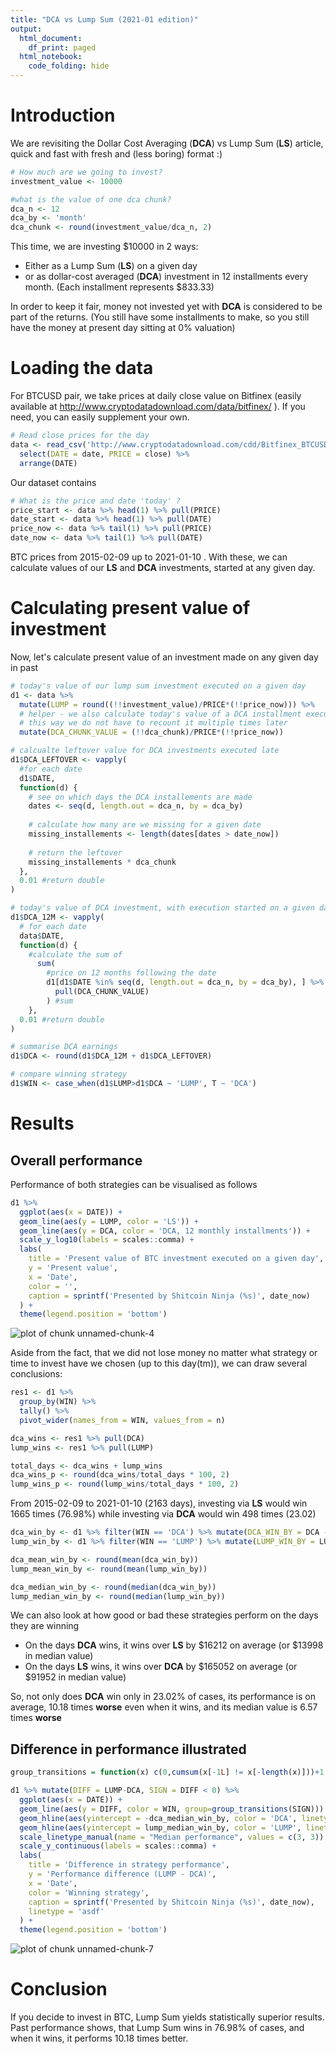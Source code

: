 ```yaml
---
title: "DCA vs Lump Sum (2021-01 edition)"
output:
  html_document:
    df_print: paged
  html_notebook:
    code_folding: hide
---
```




# Introduction

We are revisiting the Dollar Cost Averaging (**DCA**) vs Lump Sum (**LS**) article, quick and fast with fresh and (less boring) format :)


```r
# How much are we going to invest?
investment_value <- 10000

#what is the value of one dca chunk?
dca_n <- 12
dca_by <- 'month'
dca_chunk <- round(investment_value/dca_n, 2)
```

This time, we are investing $10000 in 2 ways:

* Either as a Lump Sum (**LS**) on a given day
* or as dollar-cost averaged (**DCA**) investment in 12 installments every month. (Each installment represents $833.33)

In order to keep it fair, money not invested yet with **DCA** is considered to be part of the returns. (You still have some installments to make, so you still have the money at present day sitting at 0% valuation) 

# Loading the data
For BTCUSD pair, we take prices at daily close value on Bitfinex (easily available at http://www.cryptodatadownload.com/data/bitfinex/ ). If you need, you can easily supplement your own.


```r
# Read close prices for the day
data <- read_csv('http://www.cryptodatadownload.com/cdd/Bitfinex_BTCUSD_d.csv', skip = 1) %>% 
  select(DATE = date, PRICE = close) %>% 
  arrange(DATE)
```

Our dataset contains


```r
# What is the price and date 'today' ?
price_start <- data %>% head(1) %>% pull(PRICE)
date_start <- data %>% head(1) %>% pull(DATE)
price_now <- data %>% tail(1) %>% pull(PRICE)
date_now <- data %>% tail(1) %>% pull(DATE)
```

BTC prices from 2015-02-09 up to 2021-01-10 . With these, we can calculate values of our **LS** and **DCA** investments, started at any given day.

# Calculating present value of investment

Now, let's calculate present value of an investment made on any given day in past


```r
# today's value of our lump sum investment executed on a given day
d1 <- data %>% 
  mutate(LUMP = round((!!investment_value)/PRICE*(!!price_now))) %>%
  # helper - we also calculate today's value of a DCA installment executed on this day
  # this way we do not have to recount it multiple times later
  mutate(DCA_CHUNK_VALUE = (!!dca_chunk)/PRICE*(!!price_now))

# calcualte leftover value for DCA investments executed late
d1$DCA_LEFTOVER <- vapply(
  #for each date
  d1$DATE,
  function(d) {
    # see on which days the DCA installements are made
    dates <- seq(d, length.out = dca_n, by = dca_by)
    
    # calculate how many are we missing for a given date
    missing_installements <- length(dates[dates > date_now])
    
    # return the leftover
    missing_installements * dca_chunk
  },
  0.01 #return double
)

# today's value of DCA investment, with execution started on a given day 
d1$DCA_12M <- vapply(
  # for each date
  data$DATE, 
  function(d) {
    #calculate the sum of
      sum(
        #price on 12 months following the date
        d1[d1$DATE %in% seq(d, length.out = dca_n, by = dca_by), ] %>% 
          pull(DCA_CHUNK_VALUE)
        ) #sum
    },
  0.01 #return double
)

# summarise DCA earnings
d1$DCA <- round(d1$DCA_12M + d1$DCA_LEFTOVER)

# compare winning strategy
d1$WIN <- case_when(d1$LUMP>d1$DCA ~ 'LUMP', T ~ 'DCA')
```

# Results

## Overall performance

Performance of both strategies can be visualised as follows


```r
d1 %>% 
  ggplot(aes(x = DATE)) +
  geom_line(aes(y = LUMP, color = 'LS')) +
  geom_line(aes(y = DCA, color = 'DCA, 12 monthly installments')) +
  scale_y_log10(labels = scales::comma) +
  labs(
    title = 'Present value of BTC investment executed on a given day',
    y = 'Present value',
    x = 'Date',
    color = '',
    caption = sprintf('Presented by Shitcoin Ninja (%s)', date_now)
  ) +
  theme(legend.position = 'bottom')
```

![plot of chunk unnamed-chunk-4](lump-vs-dca//unnamed-chunk-4-1.png)

Aside from the fact, that we did not lose money no matter what strategy or time to invest have we chosen (up to this day(tm)), we can draw several conclusions:


```r
res1 <- d1 %>% 
  group_by(WIN) %>% 
  tally() %>% 
  pivot_wider(names_from = WIN, values_from = n)

dca_wins <- res1 %>% pull(DCA)
lump_wins <- res1 %>% pull(LUMP)

total_days <- dca_wins + lump_wins
dca_wins_p <- round(dca_wins/total_days * 100, 2)
lump_wins_p <- round(lump_wins/total_days * 100, 2)
```

From 2015-02-09 to 2021-01-10 (2163 days), investing via **LS** would win 1665 times (76.98%) while investing via **DCA** would win 498 times (23.02)


```r
dca_win_by <- d1 %>% filter(WIN == 'DCA') %>% mutate(DCA_WIN_BY = DCA - LUMP) %>% pull(DCA_WIN_BY)
lump_win_by <- d1 %>% filter(WIN == 'LUMP') %>% mutate(LUMP_WIN_BY = LUMP - DCA) %>% pull(LUMP_WIN_BY)

dca_mean_win_by <- round(mean(dca_win_by))
lump_mean_win_by <- round(mean(lump_win_by))

dca_median_win_by <- round(median(dca_win_by))
lump_median_win_by <- round(median(lump_win_by))
```

We can also look at how good or bad these strategies perform on the days they are winning

* On the days **DCA** wins, it wins over **LS** by $16212 on average (or $13998 in median value)
* On the days **LS** wins, it wins over **DCA** by $165052 on average (or $91952 in median value)

So, not only does **DCA** win only in 23.02% of cases, its performance is on average, 10.18 times **worse** even when it wins, and its median value is 6.57 times **worse**

## Difference in performance illustrated


```r
group_transitions = function(x) c(0,cumsum(x[-1L] != x[-length(x)]))+1

d1 %>% mutate(DIFF = LUMP-DCA, SIGN = DIFF < 0) %>% 
  ggplot(aes(x = DATE)) +
  geom_line(aes(y = DIFF, color = WIN, group=group_transitions(SIGN))) +
  geom_hline(aes(yintercept = -dca_median_win_by, color = 'DCA', linetype = 'DCA')) +
  geom_hline(aes(yintercept = lump_median_win_by, color = 'LUMP', linetype = 'LUMP')) +
  scale_linetype_manual(name = "Median performance", values = c(3, 3)) +
  scale_y_continuous(labels = scales::comma) +
  labs(
    title = 'Difference in strategy performance',
    y = 'Performance difference (LUMP - DCA)',
    x = 'Date',
    color = 'Winning strategy',
    caption = sprintf('Presented by Shitcoin Ninja (%s)', date_now),
    linetype = 'asdf'
  ) +
  theme(legend.position = 'bottom')
```

![plot of chunk unnamed-chunk-7](lump-vs-dca//unnamed-chunk-7-1.png)


# Conclusion

If you decide to invest in BTC, Lump Sum yields statistically superior results. Past performance shows, that Lump Sum wins in 76.98% of cases, and when it wins, it performs 10.18 times better.



